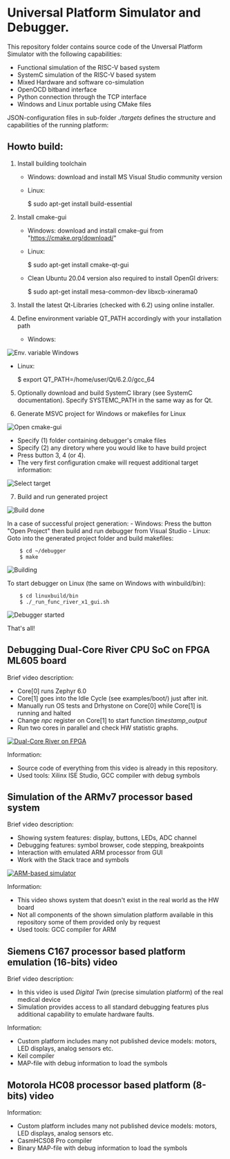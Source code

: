 Universal Platform Simulator and Debugger.
=====================

This repository folder contains source code of the Unversal Platform Simulator
with the following capabilities:

- Functional simulation of the RISC-V based system
- SystemC simulation of the RISC-V based system
- Mixed Hardware and software co-simulation
- OpenOCD bitband interface
- Python connection through the TCP interface
- Windows and Linux portable using CMake files

JSON-configuration files in sub-folder *./targets* defines the structure
and capabilities of the running platform:

## Howto build:

1. Install building toolchain
   - Windows: download and install MS Visual Studio community version
   - Linux:

        $ sudo apt-get install build-essential

2. Install cmake-gui
   - Windows: download and install cmake-gui from "https://cmake.org/download/"
   - Linux:

        $ sudo apt-get install cmake-qt-gui

   - Clean Ubuntu 20.04 version also required to install OpenGl drivers:

        $ sudo apt-get install mesa-common-dev libxcb-xinerama0

3. Install the latest Qt-Libraries (checked with 6.2) using online installer.
4. Define environment variable QT_PATH accordingly with your installation path
   - Windows: 

![Env. variable Windows ](../docs/doxygen/pics/howto_env_vars_win.png)

   - Linux:

        $ export QT_PATH=/home/user/Qt/6.2.0/gcc_64

5. Optionally download and build SystemC library (see SystemC documentation).
   Specify SYSTEMC_PATH in the same way as for Qt.

6. Generate MSVC project for Windows or makefiles for Linux

![Open cmake-gui](../docs/doxygen/pics/howto_cmake_01.png)

- Specify (1) folder containing debugger's cmake files
- Specify (2) any diretory where you would like to have build project
- Press button 3, 4 (or 4).
- The very first configuration cmake will request additional target information:

![Select target](../docs/doxygen/pics/howto_cmake_02.png)

7. Build and run generated project

![Build done](../docs/doxygen/pics/howto_cmake_03.png)

In a case of successful project generation:
    - Windows: Press the button "Open Project" then build and run debugger from Visual Studio
    - Linux: Goto into the generated project folder and build makefiles:

        $ cd ~/debugger
        $ make

![Building](../docs/doxygen/pics/howto_cmake_04.png)

To start debugger on Linux (the same on Windows with winbuild/bin):

        $ cd linuxbuild/bin
        $ ./_run_func_river_x1_gui.sh

![Debugger started](../docs/doxygen/pics/howto_success.png)

That's all!

## Debugging Dual-Core River CPU SoC on FPGA ML605 board

Brief video description:

  - Core[0] runs Zephyr 6.0
  - Core[1] goes into the Idle Cycle (see examples/boot/) just after init.
  - Manually run OS tests and Drhystone on Core[0] while Core[1] is running and halted
  - Change *npc* register on Core[1] to start function *timestamp_output*
  - Run two cores in parallel and check HW statistic graphs.

[![Dual-Core River on FPGA](https://img.youtube.com/vi/MVY0eSb9kaA/hqdefault.jpg)](https://youtu.be/MVY0eSb9kaA)

Information:

  - Source code of everything from this video is already in this repository.
  - Used tools: Xilinx ISE Studio, GCC compiler with debug symbols


## Simulation of the ARMv7 processor based system

Brief video description:

  - Showing system features: display, buttons, LEDs, ADC channel
  - Debugging features: symbol browser, code stepping, breakpoints
  - Interaction with emulated ARM processor from GUI
  - Work with the Stack trace and symbols

[![ARM-based simulator](https://img.youtube.com/vi/h-NNvXWnNEU/hqdefault.jpg)](https://youtu.be/h-NNvXWnNEU)

Information:

  - This video shows system that doesn't exist in the real world as the HW board
  - Not all components of the shown simulation platform available in this repository some 
    of them provided only by request
  - Used tools: GCC compiler for ARM


## Siemens C167 processor based platform emulation (16-bits) video

Brief video description:

  - In this video is used *Digital Twin* (precise simulation platform) of the 
    real medical device
  - Simulation provides access to all standard debugging features plus additional
    capability to emulate hardware faults.
  

Information:

  - Custom platform includes many not published device models: motors, LED displays, analog sensors etc.
  - Keil compiler
  - MAP-file with debug information to load the symbols


## Motorola HC08 processor based platform (8-bits) video

Information:

  - Custom platform includes many not published device models: motors, LED displays, analog sensors etc.
  - CasmHCS08 Pro compiler
  - Binary MAP-file with debug information to load the symbols

